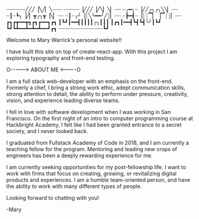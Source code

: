 ┈┈┈┈┈┈╱╱╱▕╲╱▏╲┈┈┈
┈┈┈┈┈▕╱╱╱▕╱╲▏╲▏┈┈
┈╭━╮┈▕╱╱╭╮╭╮╲╲▏┈┈
┈┃┈┗╮▕╱▏┳╭╮┳▕╲▏┈┈
┈┃┈╭╯▕┊╲╰━━╯╱┊▏┈┈
┈┣━┫┈▕┊┊▔▏▕▔┊┊▏┈┈
┏┓┏┳━━┳┓┏┓┏━━┓┏┓
┃┗┛┃━━┫┃┃┃┃╭╮┃┃┃
┃┏┓┃━━┫┗┫┗┫╰╯┃┗┛
┗┛┗┻━━┻━┻━┻━━┛┏┓
┈┈┈┈┈┈┈┈┈┈┈┈┈┈┗┛

Welcome to Mary Warrick's personal website!!

I have built this site on top of create-react-app.  With this project I am exploring typography and front-end testing. 

O-----> ABOUT ME <----O

I am a full stack web-developer with an emphasis on the front-end.  Formerly a chef, I bring a strong work ethic, adept communication skills, strong attention to detail, the ability to perform under pressure, creativity, vision, and experience leading diverse teams.  

I fell in love with software development when I was working in San Francisco.  On the first night of an intro to computer programming course at Hackbright Academy, I felt like I had been granted entrance to a secret society, and I never looked back.  

I graduated from Fullstack Academy of Code in 2018, and I am currently a teaching fellow for the program.  Mentoring and leading new crops of engineers has been a deeply rewarding experience for me.  

I am currently seeking opportunities for my post-fellowship life.  I want to work with firms that focus on creating, growing, or revitalizing digital products and experiences.  I am a humble team-oriented person, and have the ability to work with many different types of people.

Looking forward to chatting with you!

-Mary
